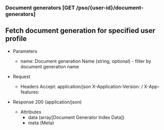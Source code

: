 ### Document generators [GET /pso/{user-id}/document-generators]

## **Fetch document generation for specified user profile**

+ Parameters
    + name: Document generation Name (string, optional) - filter by document generation name
+ Request
    + Headers
            Accept: application/json
            X-Application-Version: <client-name>/<version>
            X-App-features: <target permission>

+ Response 200 (application/json)
    + Attributes
        + data (array[Document Generator Index Data])
        + meta (Meta)

<!-- include(../error_responses.md) -->